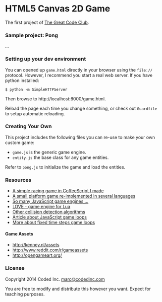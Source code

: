 # HTML5 Canvas 2D Game

The first project of [The Great Code Club](http://www.greatcodeclub.com/).

### Sample project: Pong

...

### Setting up your dev environment

You can opened up `game.html` directly in your browser using the `file://` protocol. However, I recommend you start a real web server. If you have python installed:

    $ python -m SimpleHTTPServer

Then browse to http://localhost:8000/game.html.

Reload the page each time you change something, or check out `Guardfile` to setup automatic reloading.

### Creating Your Own

This project includes the following files you can re-use to make your own custom game:

- `game.js` is the generic game engine.
- `entity.js` the base class for any game entities.

Refer to `pong.js` to initialize the game and load the entities.

### Resources

- [A simple racing game in CoffeeScript I made](http://macournoyer.com/game/)
- [A small platform game re-implemented in several languages](https://github.com/alejolp/grounded)
- [So many JavaScript game engines ...](http://html5gameengine.com/)
- [LOVE - game engine for Lua](https://love2d.org/)
- [Other collision detection algorithms](http://devmag.org.za/2009/04/13/basic-collision-detection-in-2d-part-1/)
- [Article about JavaScript game loops](http://nokarma.org/2011/02/02/javascript-game-development-the-game-loop/index.html)
- [More about fixed time steps game loops](http://www.flipcode.com/archives/Main_Loop_with_Fixed_Time_Steps.shtml)

#### Game Assets

- http://kenney.nl/assets
- http://www.reddit.com/r/gameassets
- http://opengameart.org/

### License

Copyright 2014 Coded Inc.
marc@codedinc.com

You are free to modify and distribute this however you want. Expect for teaching purposes.
